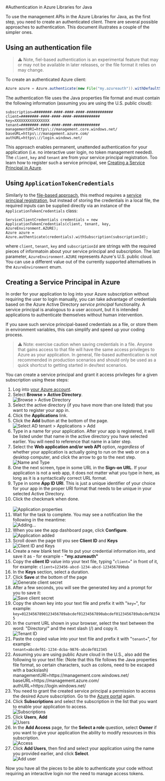 #Authentication in Azure Libraries for Java

To use the management APIs in the Azure Libraries for Java, as the first step, you need to 
create an authenticated client. There are several possible approaches to authentication. This document illustrates a couple of the simpler ones.

## Using an authentication file

> :warning: Note, fiel-based authentication is an experimental feature that may or may not be available in later releases, or the file format it relies on may change.

To create an authenticated Azure client:

```java
Azure azure = Azure.authenticate(new File("my.azureauth")).withDefaultSubscription();
```

The authentication file uses the Java properties file format and must contain the following information (assuming you are using the U.S. public cloud):
```
subscription=########-####-####-####-############
client=########-####-####-####-############
key=XXXXXXXXXXXXXXXX
tenant=########-####-####-####-############
managementURI=https\://management.core.windows.net/
baseURL=https\://management.azure.com/
authURL=https\://login.windows.net/
```

This approach enables permanent, unattended authentication for your application (i.e. no interactive user login, no token management needed). The `client`, `key` and `tenant` are from your service principal registration. Too learn how to register such a service principal, see [Creating a Service Principal in Azure](#creating-a-service-principal-in-azure).

## Using `ApplicationTokenCredentials`

Similarly to the [file-based approach](#using-an-authentication-file), this method requires a [service principal registration](#creating-a-service-principal-in-azure), but instead of storing the credentials in a local file, the required inputs can be supplied directly via an instance of the `ApplicationTokenCredentials` class:

```
ServiceClientCredentials credentials = new ApplicationTokenCredentials(client, tenant, key, AzureEnvironment.AZURE);
Azure azure = Azure.authenticate(credentials).withSubscription(subscriptionId);
```

where `client`, `tenant`, `key` and `subscriptionId` are strings with the required pieces of informatoin about your service principal and subscription. The last parameter, `AzureEnvironment.AZURE` represents Azure's U.S. public cloud. You can use a different value out of the currently supported alternatives in the `AzureEnvironment` enum.

## Creating a Service Principal in Azure

In order for your application to log into your Azure subscription without requiring the user to login manually, you can take advantage of credentials based on the Azure Active Directory *service principal* functionality. A service principal is analogous to a user account, but it is intended applications to authenticate themselves without human intervention.

If you save such service principal-based credentials as a file, or store them in environment variables, this can simplify and speed up your coding process.

>:warning: Note: exercise caution when saving credentials in a file. Anyone that gains access to that file will have the same access privileges to Azure as your application. In general, file-based authentication is not recommended in production scenarios and should only be used as a quick shortcut to getting started in dev/test scenarios.

You can create a service principal and grant it access privileges for a given subscription using these steps:

1. Log into [your Azure account](http://portal.azure.com).
1. Select **Browse > Active Directory**.
  <br/>![Browse > Active Directory](/media/auth/browse-ad.png)
1. Select the active directory (if you have more than one listed) that you want to register your app in.
1. Click the **Applications** link.
1. Click the **Add** button at the bottom of the page.
  <br/>![Select AD tenant > Applications > Add](/media/auth/add.png)
1. Type in a name for your application. After your app is registered, it will be listed under that name in the active directory you have selected earlier. You will need to reference that name in a later step.
1. Select the **Web application and/or web API** option, *regardless* of whether your application is actually going to run on the web or on a desktop computer, and click the arrow to go to the next step.
  <br/>![Name and Type](/media/auth/app.png)
1. One the next screen, type in some URL in the **Sign-on URL**. If your application is not a web app, it does not matter what you type in here, as long as it is a syntactically correct URL format.
1. Type in some **App ID URI**. This is just a unique identifier of your choice for your app in the proper URI format that needs to be unique in your selected Active Directory.
1. Click the checkmark when done.<br>
  <br/>![Application properties](/media/auth/app-props.png)
1. Wait for the task to complete. You may see a notification like the following in the meantime:
  <br/>![Adding...](/media/auth/adding.png)
1. When you see the app dashboard page, click **Configure**.
  <br/>![Application added](/media/auth/added.png)
1. Scroll down the page till you see **Client ID** and **Keys**
  <br/>![Client ID and Keys](/media/auth/client-id.png)
1. Create a new blank text file to put your credential information into, and save it as - for example - **"my.azureauth"**
1. Copy the **client ID** value into your text file, typing "`client=`" in front of it, for example:
  `client=123456-abcd-1234-abcd-1234567890ab`
1. In the **Keys** section, select a duration.
1. Click **Save** at the bottom of the page
  <br/>![Generate client secret](/media/auth/keys.png)
1. After a few seconds, you will see the generated key and a prompt for you to save it:
  <br/>![Save client secret](/media/auth/key-generated.png)
1. Copy the shown key into your text file and prefix it with "`key=`", for example:<br/>
  `key=01234567890123456789abcdef01234567890abcdef0123456789abcdef02345`
1. In the current URL shown in your browser, select the text between the word: "Directory/" and the next slash (/) and copy it.
  <br/>![Tenant ID](/media/auth/tenant-id.png)
1. Paste the copied value into your text file and prefix it with "`tenant=`", for example:<br/>
  `tenant=abcdef01-1234-dcba-9876-abcdef012345`
1. Assuming you are using public Azure cloud in the U.S., also add the following to your text file: \(Note that this file follows the Java properties file format, so certain characters, such as colons, need to be escaped with a backslash\)<br/>
  managementURI=https\://management.core.windows.net/<br/>
  baseURL=https\://management.azure.com/</br>
  authURL=https\://login.windows.net/
1. You need to grant the created service principal a permission to access the desired Azure subscription. Go to the [Azure portal](http://portal.azure.com) again.
1. Click **Subscriptions** and select the subscription in the list that you want to enable your application to access.
  <br/>![Subscriptions](/media/auth/subscriptions.png)
1. Click **Users**, **Add**
  <br/>![Users](/media/auth/users.png)
1. In the **Add Access** page, for the **Select a role** question, select **Owner** if you want to give your application the ability to modify resources in this subscription.
  <br/>![Access](/media/auth/access.png)
1. Click **Add Users**, then find and select your application using the name you provided earlier, and click **Select**.
  <br/>![Add user](/media/auth/add-user.png)

Now you have all the pieces to be able to authenticate your code without requiring an interactive login nor the need to manage access tokens.

